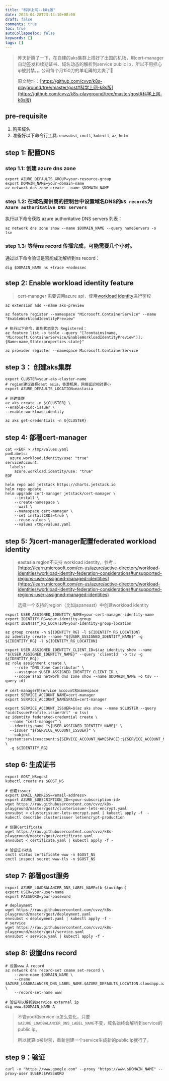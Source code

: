 ```yaml
---
title: "科学上网--k8s版"
date: 2023-04-28T23:14:10+08:00
draft: false
comments: true
toc: true
autoCollapseToc: false
keywords: []
tags: []
---
```


> 昨天折腾了一下，在自建的aks集群上搭好了出国的机场，用cert-manager自动签发和续期证书、域名动态的解析到service public ip，所以不用担心ip被封禁。。公司每个月150刀的羊毛薅的太爽了🤣
> 
> 原文地址：[https://github.com/cvvz/k8s-playground/tree/master/gost#科学上网-k8s版](https://github.com/cvvz/k8s-playground/tree/master/gost#科学上网-k8s版)


## pre-requisite
1. 购买域名
2. 准备好以下命令行工具: `envsubst`, `cmctl`, `kubectl`, `az`, `helm`

## step 1: 配置DNS

### step 1.1: 创建 azure dns zone

```shell
export AZURE_DEFAULTS_GROUP=your-resource-group
export DOMAIN_NAME=your-domain-name 
az network dns zone create --name $DOMAIN_NAME
```

### step 1.2: 在域名提供商的控制台中设置域名DNS的`NS records`为`Azure authoritative DNS servers`

执行以下命令获取 azure authoritative DNS servers 列表：

```shell
az network dns zone show --name $DOMAIN_NAME --query nameServers -o tsv
```

### step 1.3: 等待ns record 传播完成，可能需要几个小时。

通过以下命令验证是否能成功解析到ns record：

```shell
dig $DOMAIN_NAME ns +trace +nodnssec
```

## step 2: Enable workload identity feature

> cert-manager 需要调用azure api，使用[workload identity](https://learn.microsoft.com/en-us/azure/aks/workload-identity-overview)进行鉴权

```shell
az extension add --name aks-preview

az feature register --namespace "Microsoft.ContainerService" --name "EnableWorkloadIdentityPreview"

# 执行以下命令，直到状态变为 Registered：
az feature list -o table --query "[?contains(name, 'Microsoft.ContainerService/EnableWorkloadIdentityPreview')].{Name:name,State:properties.state}"

az provider register --namespace Microsoft.ContainerService
```

## step 3： 创建aks集群

```shell
export CLUSTER=your-aks-cluster-name
# region建议选择east asia，香港机房，网络延迟相对更小
export AZURE_DEFAULTS_LOCATION=eastasia

# 创建集群
az aks create -n ${CLUSTER} \
--enable-oidc-issuer \
--enable-workload-identity 

az aks get-credentials -n ${CLUSTER}
```

## step 4: 部署cert-manager

```shell
cat <<EOF > /tmp/values.yaml
podLabels:
  azure.workload.identity/use: "true"
serviceAccount:
  labels:
    azure.workload.identity/use: "true"
EOF

helm repo add jetstack https://charts.jetstack.io
helm repo update
helm upgrade cert-manager jetstack/cert-manager \
    --install \
    --create-namespace \
    --wait \
    --namespace cert-manager \
    --set installCRDs=true \
    --reuse-values \
    --values /tmp/values.yaml
```

## step 5: 为cert-manager配置federated workload identity

> eastasia region不支持 workload identity，参考：[https://learn.microsoft.com/en-us/azure/active-directory/workload-identities/workload-identity-federation-considerations#unsupported-regions-user-assigned-managed-identities](https://learn.microsoft.com/en-us/azure/active-directory/workload-identities/workload-identity-federation-considerations#unsupported-regions-user-assigned-managed-identities)
> 
> 选择一个支持的region（比如japaneast）中创建workload identity

```shell
export USER_ASSIGNED_IDENTITY_NAME=your-cert-manager-identity-name
export IDENTITY_RG=your-identity-group
export IDENTITY_RG_LOCATION=your-identity-group-location

az group create -n ${IDENTITY_RG} -l ${IDENTITY_RG_LOCATION}
az identity create --name "${USER_ASSIGNED_IDENTITY_NAME}" -g ${IDENTITY_RG} -l ${IDENTITY_RG_LOCATION}

export USER_ASSIGNED_IDENTITY_CLIENT_ID=$(az identity show --name "${USER_ASSIGNED_IDENTITY_NAME}" --query 'clientId' -o tsv -g ${IDENTITY_RG})
az role assignment create \
    --role "DNS Zone Contributor" \
    --assignee $USER_ASSIGNED_IDENTITY_CLIENT_ID \
    --scope $(az network dns zone show --name $DOMAIN_NAME -o tsv --query id)

# cert-manager的service account和namespace
export SERVICE_ACCOUNT_NAME=cert-manager 
export SERVICE_ACCOUNT_NAMESPACE=cert-manager 

export SERVICE_ACCOUNT_ISSUER=$(az aks show --name $CLUSTER --query "oidcIssuerProfile.issuerUrl" -o tsv)
az identity federated-credential create \
  --name "cert-manager" \
  --identity-name "${USER_ASSIGNED_IDENTITY_NAME}" \
  --issuer "${SERVICE_ACCOUNT_ISSUER}" \
  --subject "system:serviceaccount:${SERVICE_ACCOUNT_NAMESPACE}:${SERVICE_ACCOUNT_NAME}" \
  -g ${IDENTITY_RG}
```

## step 6: 生成证书

```shell
export GOST_NS=gost
kubectl create ns $GOST_NS

# 创建issuer
export EMAIL_ADDRESS=<email-address> 
export AZURE_SUBSCRIPTION_ID=<your-subscription-id>  
wget https://raw.githubusercontent.com/cvvz/k8s-playground/master/gost/clusterissuer-lets-encrypt.yaml 
envsubst < clusterissuer-lets-encrypt.yaml | kubectl apply -f  -
kubectl describe clusterissuer letsencrypt-production

# 创建Certificate
wget https://raw.githubusercontent.com/cvvz/k8s-playground/master/gost/certificate.yaml 
envsubst < certificate.yaml | kubectl apply -f -

# 验证证书状态
cmctl status certificate www -n $GOST_NS
cmctl inspect secret www-tls -n $GOST_NS
```

## step 7: 部署gost服务

```shell
export AZURE_LOADBALANCER_DNS_LABEL_NAME=lb-$(uuidgen) 
export USER=your-user-name
export PASSWORD=your-password

# deployment
wget https://raw.githubusercontent.com/cvvz/k8s-playground/master/gost/deployment.yaml
envsubst < deployment.yaml | kubectl apply -f -
# service
wget https://raw.githubusercontent.com/cvvz/k8s-playground/master/gost/service.yaml
envsubst < service.yaml | kubectl apply -f -
```

## step 8: 设置dns record

```shell
# 设置www A record
az network dns record-set cname set-record \
    --zone-name $DOMAIN_NAME \
    --cname $AZURE_LOADBALANCER_DNS_LABEL_NAME.$AZURE_DEFAULTS_LOCATION.cloudapp.azure.com \
    --record-set-name www

# 验证可以解析到service external ip
dig www.$DOMAIN_NAME A
```
> 不管pod和service ip怎么变化，只要`$AZURE_LOADBALANCER_DNS_LABEL_NAME`不变，域名始终会解析到service的public ip。
> 
> 所以就算ip被封禁，重新创建一个service生成新的public ip就行了。

## step 9：验证

```shell
curl -v "https://www.google.com" --proxy "https://www.$DOMAIN_NAME" --proxy-user $USER:$PASSWORD
```